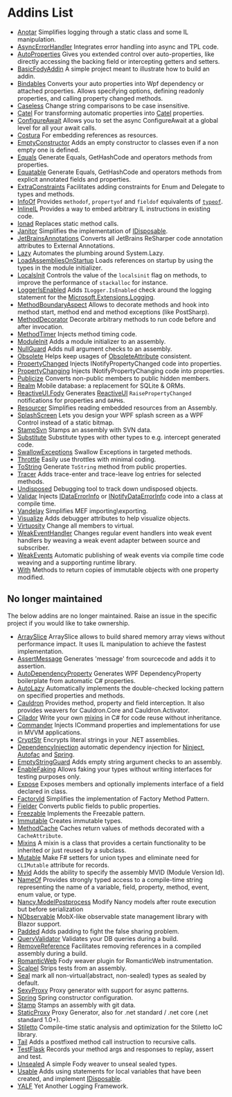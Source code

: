 <!--
GENERATED FILE - DO NOT EDIT
This file was generated by [MarkdownSnippets](https://github.com/SimonCropp/MarkdownSnippets).
Source File: /pages/mdsource/addins.source.md
To change this file edit the source file and then run MarkdownSnippets.
-->
# Addins List

  * [Anotar](https://github.com/Fody/Anotar) Simplifies logging through a static class and some IL manipulation.
  * [AsyncErrorHandler](https://github.com/Fody/AsyncErrorHandler) Integrates error handling into async and TPL code.
  * [AutoProperties](https://github.com/tom-englert/AutoProperties.Fody) Gives you extended control over auto-properties, like directly accessing the backing field or intercepting getters and setters.
  * [BasicFodyAddin](/BasicFodyAddin) A simple project meant to illustrate how to build an addin.
  * [Bindables](https://github.com/yusuf-gunaydin/Bindables) Converts your auto properties into Wpf dependency or attached properties. Allows specifying options, defining readonly properties, and calling property changed methods.
  * [Caseless](https://github.com/Fody/Caseless) Change string comparisons to be case insensitive.
  * [Catel](https://github.com/Catel/Catel.Fody) For transforming automatic properties into [Catel](https://github.com/Catel/Catel) properties.
  * [ConfigureAwait](https://github.com/Fody/ConfigureAwait) Allows you to set the async ConfigureAwait at a global level for all your await calls.
  * [Costura](https://github.com/Fody/Costura/) For embedding references as resources.
  * [EmptyConstructor](https://github.com/Fody/EmptyConstructor) Adds an empty constructor to classes even if a non empty one is defined.
  * [Equals](https://github.com/Fody/Equals) Generate Equals, GetHashCode and operators methods from properties.
  * [Equatable](https://github.com/tom-englert/Equatable.Fody) Generate Equals, GetHashCode and operators methods from explicit annotated fields and properties.
  * [ExtraConstraints](https://github.com/Fody/ExtraConstraints) Facilitates adding constraints for Enum and Delegate to types and methods.
  * [InfoOf](https://github.com/Fody/InfoOf) Provides `methodof`, `propertyof` and `fieldof` equivalents of [`typeof`](https://msdn.microsoft.com/en-us/library/58918ffs.aspx).
  * [InlineIL](https://github.com/ltrzesniewski/InlineIL.Fody) Provides a way to embed arbitrary IL instructions in existing code.
  * [Ionad](https://github.com/Fody/Ionad) Replaces static method calls.
  * [Janitor](https://github.com/Fody/Janitor) Simplifies the implementation of [IDisposable](https://docs.microsoft.com/en-us/dotnet/api/system.idisposable).
  * [JetBrainsAnnotations](https://github.com/tom-englert/JetBrainsAnnotations.Fody) Converts all JetBrains ReSharper code annotation attributes to External Annotations.
  * [Lazy](https://github.com/tom-englert/Lazy.Fody) Automates the plumbing around System.Lazy.
  * [LoadAssembliesOnStartup](https://github.com/Fody/LoadAssembliesOnStartup) Loads references on startup by using the types in the module initializer.
  * [LocalsInit](https://github.com/ltrzesniewski/LocalsInit.Fody) Controls the value of the `localsinit` flag on methods, to improve the performance of `stackalloc` for instance.
  * [LoggerIsEnabled](https://github.com/wazowsk1/LoggerIsEnabled.Fody) Adds `ILogger.IsEnabled` check around the logging statement for the [Microsoft.Extensions.Logging](https://github.com/aspnet/Logging).
  * [MethodBoundaryAspect](https://github.com/vescon/MethodBoundaryAspect.Fody) Allows to decorate methods and hook into method start, method end and method exceptions (like PostSharp).
  * [MethodDecorator](https://github.com/Fody/MethodDecorator) Decorate arbitrary methods to run code before and after invocation.
  * [MethodTimer](https://github.com/Fody/MethodTimer) Injects method timing code.
  * [ModuleInit](https://github.com/Fody/ModuleInit) Adds a module initializer to an assembly.
  * [NullGuard](https://github.com/Fody/NullGuard) Adds null argument checks to an assembly.
  * [Obsolete](https://github.com/Fody/Obsolete) Helps keep usages of [ObsoleteAttribute]([https://msdn.microsoft.com/en-us/library/fwz0y5c2 ) consistent.
  * [PropertyChanged](https://github.com/Fody/PropertyChanged) Injects INotifyPropertyChanged code into properties.
  * [PropertyChanging](https://github.com/Fody/PropertyChanging) Injects INotifyPropertyChanging code into properties.
  * [Publicize](https://github.com/Fody/Publicize) Converts non-public members to public hidden members.
  * [Realm](https://github.com/realm/realm-dotnet/tree/master/Weaver/RealmWeaver.Fody) Mobile database: a replacement for SQLite & ORMs.
  * [ReactiveUI.Fody](https://github.com/reactiveui/ReactiveUI) Generates [ReactiveUI](https://reactiveui.net/) `RaisePropertyChanged` notifications for properties and `OAPH`s.
  * [Resourcer](https://github.com/Fody/Resourcer) Simplifies reading embedded resources from an Assembly.
  * [SplashScreen](https://github.com/tom-englert/SplashScreen.Fody) Lets you design your WPF splash screen as a WPF Control instead of a static bitmap.
  * [StampSvn](https://github.com/krk/Stamp) Stamps an assembly with SVN data.
  * [Substitute](https://github.com/tom-englert/Substitute.Fody) Substitute types with other types to e.g. intercept generated code.
  * [SwallowExceptions](https://github.com/duaneedwards/SwallowExceptions) Swallow Exceptions in targeted methods.
  * [Throttle](https://github.com/tom-englert/Throttle.Fody) Easily use throttles with minimal coding.
  * [ToString](https://github.com/Fody/ToString) Generate `ToString` method from public properties.
  * [Tracer](https://github.com/csnemes/tracer) Adds trace-enter and trace-leave log entries for selected methods.
  * [Undisposed](https://github.com/ermshiperete/undisposed-fody) Debugging tool to track down undisposed objects.
  * [Validar](https://github.com/Fody/Validar) Injects [IDataErrorInfo](https://docs.microsoft.com/en-us/dotnet/api/system.componentmodel.idataerrorinfo) or [INotifyDataErrorInfo](https://docs.microsoft.com/en-us/dotnet/api/system.componentmodel.inotifydataerrorinfo) code into a class at compile time.
  * [Vandelay](https://github.com/jasonwoods-7/Vandelay) Simplifies MEF importing\exporting.
  * [Visualize](https://github.com/Fody/Visualize) Adds debugger attributes to help visualize objects.
  * [Virtuosity](https://github.com/Fody/Virtuosity) Change all members to virtual.
  * [WeakEventHandler](https://github.com/tom-englert/WeakEventHandler.Fody) Changes regular event handlers into weak event handlers by weaving a weak event adapter between source and subscriber.
  * [WeakEvents](https://github.com/adbancroft/WeakEvents.Fody) Automatic publishing of weak events via compile time code weaving and a supporting runtime library.
  * [With](https://github.com/mikhailshilkov/With.Fody) Methods to return copies of immutable objects with one property modified.


## No longer maintained

The below addins are no longer maintained. Raise an issue in the specific project if you would like to take ownership.

  * [ArraySlice](https://github.com/Codealike/arrayslice) ArraySlice allows to build shared memory array views without performance impact. It uses IL manipulation to achieve the fastest implementation.
  * [AssertMessage](https://github.com/Fody/AssertMessage) Generates 'message' from sourcecode and adds it to assertion.
  * [AutoDependencyProperty](http://blog.angeloflogic.com/2014/12/no-more-dependencyproperty-with.html) Generates WPF DependencyProperty boilerplate from automatic C# properties.
  * [AutoLazy](https://github.com/bcuff/AutoLazy) Automatically implements the double-checked locking pattern on specified properties and methods.
  * [Cauldron](https://github.com/Capgemini/Cauldron) Provides method, property and field interception. It also provides weavers for Cauldron.Core and Cauldron.Activator.
  * [Cilador](https://github.com/rileywhite/Cilador) Write your own [mixins](https://en.wikipedia.org/wiki/Mixin) in C# for code reuse without inheritance.
  * [Commander](https://github.com/DamianReeves/Commander.Fody) Injects ICommand properties and implementations for use in MVVM applications.
  * [CryptStr](https://cryptstr.codeplex.com/) Encrypts literal strings in your .NET assemblies.
  * [DependencyInjection](https://github.com/jorgehmv/FodyDependencyInjection) automatic dependency injection for [Ninject](http://www.ninject.org/), [Autofac](http://autofac.org/) and [Spring](http://www.springframework.net/).
  * [EmptyStringGuard](https://github.com/thirkcircus/EmptyStringGuard) Adds empty string argument checks to an assembly.
  * [EnableFaking](https://github.com/philippdolder/EnableFaking.Fody) Allows faking your types without writing interfaces for testing purposes only.
  * [Expose](https://github.com/kedarvaidya/Expose.Fody) Exposes members and optionally implements interface of a field declared in class.
  * [FactoryId](https://github.com/ramoneeza/FactoryId.Fody) Simplifies the implementation of Factory Method Pattern.
  * [Fielder](https://github.com/fodyarchived/Fielder) Converts public fields to public properties.
  * [Freezable](https://github.com/fodyarchived/Freezable) Implements the Freezable pattern.
  * [Immutable](https://github.com/fodyarchived/Immutable) Creates immutable types.
  * [MethodCache](https://github.com/Dresel/MethodCache) Caches return values of methods decorated with a `CacheAttribute`.
  * [Mixins](https://bitbucket.org/skwasiborski/mixins.fody/wiki/Home) A mixin is a class that provides a certain functionality to be inherited or just reused by a subclass.
  * [Mutable](https://github.com/ndamjan/Mutable.Fody) Make F# setters for union types and eliminate need for `CLIMutable` attribute for records.
  * [Mvid](https://github.com/hmemcpy/Mvid.Fody) Adds the ability to specify the assembly MVID (Module Version Id).
  * [NameOf](https://github.com/NickStrupat/NameOf) Provides strongly typed access to a compile-time string representing the name of a variable, field, property, method, event, enum value, or type.
  * [Nancy.ModelPostprocess](https://bitbucket.org/tpluscode/nancy.modelpostprocess) Modify Nancy models after route execution but before serialization
  * [NObservable](https://github.com/kekekeks/NObservable) MobX-like observable state management library with Blazor support.
  * [Padded](https://github.com/Scooletz/Padded) Adds padding to fight the false sharing problem.
  * [QueryValidator](https://github.com/kamil-mrzyglod/QueryValidator.Fody) Validates your DB queries during a build.
  * [RemoveReference](https://github.com/icnocop/RemoveReference.Fody) Facilitates removing references in a compiled assembly during a build.
  * [RomanticWeb](http://romanticweb.net/) Fody weaver plugin for RomanticWeb instrumentation.
  * [Scalpel](https://github.com/Fody/Scalpel) Strips tests from an assembly.
  * [Seal](https://github.com/kamil-mrzyglod/Seal) mark all non-virtual(abstract, non-sealed) types as sealed by default.
  * [SexyProxy](https://github.com/kswoll/sexy-proxy) Proxy generator with support for async patterns.
  * [Spring](https://github.com/jorgehmv/FodySpring) Spring constructor configuration.
  * [Stamp](https://github.com/304NotModified/Fody.Stamp) Stamps an assembly with git data.
  * [StaticProxy](https://github.com/BrunoJuchli/StaticProxy.Fody) Proxy Generator, also for .net standard / .net core (.net standard 1.0+).
  * [Stiletto](https://github.com/benjamin-bader/stiletto) Compile-time static analysis and optimization for the Stiletto IoC library.
  * [Tail](https://github.com/hazzik/Tail.Fody) Adds a postfixed method call instruction to recursive calls.
  * [TestFlask](https://github.com/FatihSahin/test-flask) Records your method args and responses to replay, assert and test.
  * [Unsealed](https://github.com/fodyarchived/Unsealed) A simple Fody weaver to unseal sealed types.
  * [Usable](https://github.com/fodyarchived/Usable) Adds using statements for local variables that have been created, and implement [IDisposable](https://docs.microsoft.com/en-us/dotnet/api/system.idisposable).
  * [YALF](https://github.com/sharpmonkey/YALF) Yet Another Logging Framework.

